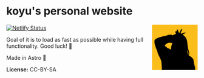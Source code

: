 # koyu's personal website

<img src="public/avatar.png" height="120" align="right">

[![Netlify Status](https://api.netlify.com/api/v1/badges/950824d1-199d-4158-a2b1-9ca28d394646/deploy-status)](https://app.netlify.com/sites/meek-meerkat-09c779/deploys)

Goal of it is to load as fast as possible while having full functionality. Good luck! 👾

Made in Astro 🚀️

**License:** CC-BY-SA
